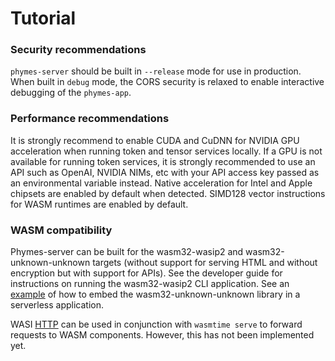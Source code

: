 # Tutorial

### Security recommendations

`phymes-server` should be built in `--release` mode for use in production. When built in `debug` mode, the CORS security is relaxed to enable interactive debugging of the `phymes-app`.

### Performance recommendations

It is strongly recommend to enable CUDA and CuDNN for NVIDIA GPU acceleration when running token and tensor services locally. If a GPU is not available for running token services, it is strongly recommended to use an API such as OpenAI, NVIDIA NIMs, etc with your API access key passed as an environmental variable instead. Native acceleration for Intel and Apple chipsets are enabled by default when detected. SIMD128 vector instructions for WASM runtimes are enabled by default.

### WASM compatibility

Phymes-server can be built for the wasm32-wasip2 and wasm32-unknown-unknown targets (without support for serving HTML and without encryption but with support for APIs). See the developer guide for instructions on running the wasm32-wasip2 CLI application. See an [example](https://github.com/tokio-rs/axum/blob/main/examples/simple-router-wasm/src/main.rs) of how to embed the wasm32-unknown-unknown library in a serverless application.

WASI [HTTP](https://github.com/sunfishcode/hello-wasi-http/) can be used in conjunction with `wasmtime serve` to forward requests to WASM components. However, this has not been implemented yet.
